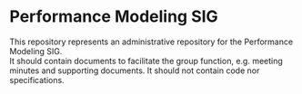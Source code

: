 
# Performance Modeling SIG

This repository represents an administrative repository for the Performance Modeling SIG.  
It should contain documents to facilitate the group function, e.g. meeting minutes and supporting documents.
It should not contain code nor specifications.

